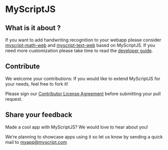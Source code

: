 # MyScriptJS

## What is it about ?
If you want to add handwriting recognition to your webapp please consider [myscript-math-web](https://github.com/MyScript/myscript-math-web) and [myscript-text-web](https://github.com/MyScript/myscript-text-web) based on MyScriptJS. 
If you need more customization please take time to read the [developer guide](http://doc.myscript.com/MyScriptCloud/3.0.0/myscript-web.html).

## Contribute

We welcome your contributions: If you would like to extend MyScriptJS for your needs, feel free to fork it!

Please sign our [Contributor License Agreement](CONTRIBUTING.md) before submitting your pull request.


## Share your feedback

Made a cool app with MyScriptJS? We would love to hear about you!

We’re planning to showcase apps using it so let us know by sending a quick mail to [myapp@myscript.com](mailto://myapp@myscript.com)
